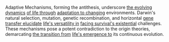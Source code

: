 
Adaptive Mechanisms, forming the antithesis, underscore [the evolving dynamics](2/3/2/2/1/1/.Dynamics) [of life through](3/3/3/1/3/3/.Breath%20of%20Life) [adaptation to changing](1/2/1/1/3/2/2/2/.Adaptation) environments. Darwin's natural selection, mutation, genetic recombination, and horizontal [gene transfer elucidate](1/3/1/3/1/1/1/.Cellular%20Biology) [life's versatility in](2/1/_Fatalism-Free%20will) [facing survival's existential](2/1/_Fatalism-Free%20will) challenges. These mechanisms pose a potent contradiction to the origin theories, demarcating [the transition from](1/1/1/3/1/.Transition) [life's emergence to](1/3/1/3/3/1/.Origin%20Theories) its continuous evolution.

